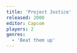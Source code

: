 ```yaml
---
title: 'Project Justice'
released: 2000
editor: Capcom
players: 2
genres:
  - 'Beat them up'
---
```

